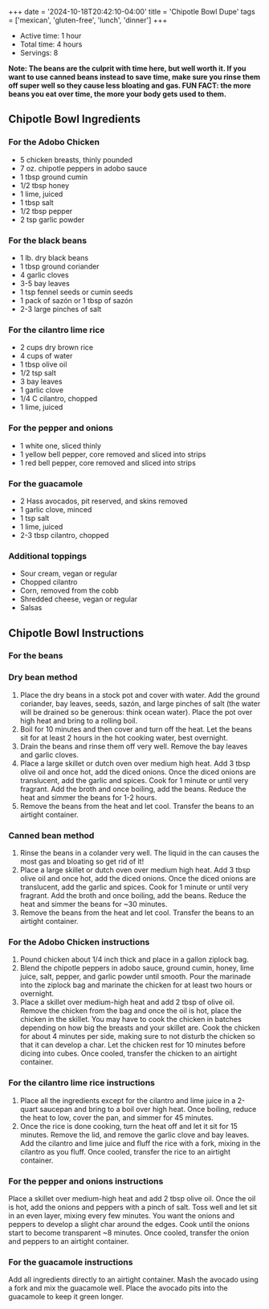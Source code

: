 +++
date = '2024-10-18T20:42:10-04:00'
title = 'Chipotle Bowl Dupe'
tags = ['mexican', 'gluten-free', 'lunch', 'dinner']
+++

- Active time: 1 hour
- Total time: 4 hours
- Servings: 8

**Note: The beans are the culprit with time here, but well worth it. If you want to use canned beans instead to save time, make sure you rinse them off super well so they cause less bloating and gas. FUN FACT: the more beans you eat over time, the more your body gets used to them.**

## Chipotle Bowl Ingredients

### For the Adobo Chicken

- 5 chicken breasts, thinly pounded
- 7 oz. chipotle peppers in adobo sauce
- 1 tbsp ground cumin
- 1/2 tbsp honey
- 1 lime, juiced
- 1 tbsp salt
- 1/2 tbsp pepper
- 2 tsp garlic powder

### For the black beans

- 1 lb. dry black beans
- 1 tbsp ground coriander
- 4 garlic cloves
- 3-5 bay leaves
- 1 tsp fennel seeds or cumin seeds
- 1 pack of sazón or 1 tbsp of sazón
- 2-3 large pinches of salt

### For the cilantro lime rice

- 2 cups dry brown rice
- 4 cups of water
- 1 tbsp olive oil
- 1/2 tsp salt
- 3 bay leaves
- 1 garlic clove
- 1/4 C cilantro, chopped
- 1 lime, juiced

### For the pepper and onions

- 1 white one, sliced thinly
- 1 yellow bell pepper, core removed and sliced into strips
- 1 red bell pepper, core removed and sliced into strips

### For the guacamole

- 2 Hass avocados, pit reserved, and skins removed
- 1 garlic clove, minced
- 1 tsp salt
- 1 lime, juiced
- 2-3 tbsp cilantro, chopped

### Additional toppings

- Sour cream, vegan or regular
- Chopped cilantro
- Corn, removed from the cobb
- Shredded cheese, vegan or regular
- Salsas

## Chipotle Bowl Instructions

### For the beans

### Dry bean method

1. Place the dry beans in a stock pot and cover with water. Add the ground coriander, bay leaves, seeds, sazón, and large pinches of salt (the water will be drained so be generous: think ocean water). Place the pot over high heat and bring to a rolling boil.
2. Boil for 10 minutes and then cover and turn off the heat. Let the beans sit for at least 2 hours in the hot cooking water, best overnight.
3. Drain the beans and rinse them off very well. Remove the bay leaves and garlic cloves.
4. Place a large skillet or dutch oven over medium high heat. Add 3 tbsp olive oil and once hot, add the diced onions. Once the diced onions are translucent, add the garlic and spices. Cook for 1 minute or until very fragrant. Add the broth and once boiling, add the beans. Reduce the heat and simmer the beans for 1-2 hours.
5. Remove the beans from the heat and let cool. Transfer the beans to an airtight container.

### Canned bean method

1. Rinse the beans in a colander very well. The liquid in the can causes the most gas and bloating so get rid of it!
2. Place a large skillet or dutch oven over medium high heat. Add 3 tbsp olive oil and once hot, add the diced onions. Once the diced onions are translucent, add the garlic and spices. Cook for 1 minute or until very fragrant. Add the broth and once boiling, add the beans. Reduce the heat and simmer the beans for ~30 minutes.
3. Remove the beans from the heat and let cool. Transfer the beans to an airtight container.

### For the Adobo Chicken instructions

1. Pound chicken about 1/4 inch thick and place in a gallon ziplock bag.
2. Blend the chipotle peppers in adobo sauce, ground cumin, honey, lime juice, salt, pepper, and garlic powder until smooth. Pour the marinade into the ziplock bag and marinate the chicken for at least two hours or overnight.
3. Place a skillet over medium-high heat and add 2 tbsp of olive oil. Remove the chicken from the bag and once the oil is hot, place the chicken in the skillet. You may have to cook the chicken in batches depending on how big the breasts and your skillet are. Cook the chicken for about 4 minutes per side, making sure to not disturb the chicken so that it can develop a char. Let the chicken rest for 10 minutes before dicing into cubes. Once cooled, transfer the chicken to an airtight container.

### For the cilantro lime rice instructions

1. Place all the ingredients except for the cilantro and lime juice in a 2-quart saucepan and bring to a boil over high heat. Once boiling, reduce the heat to low, cover the pan, and simmer for 45 minutes.
2. Once the rice is done cooking, turn the heat off and let it sit for 15 minutes. Remove the lid, and remove the garlic clove and bay leaves. Add the cilantro and lime juice and fluff the rice with a fork, mixing in the cilantro as you fluff. Once cooled, transfer the rice to an airtight container.

### For the pepper and onions instructions

Place a skillet over medium-high heat and add 2 tbsp olive oil. Once the oil is hot, add the onions and peppers with a pinch of salt. Toss well and let sit in an even layer, mixing every few minutes. You want the onions and peppers to develop a slight char around the edges. Cook until the onions start to become transparent ~8 minutes. Once cooled, transfer the onion and peppers to an airtight container.

### For the guacamole instructions

Add all ingredients directly to an airtight container. Mash the avocado using a fork and mix the guacamole well. Place the avocado pits into the guacamole to keep it green longer.
